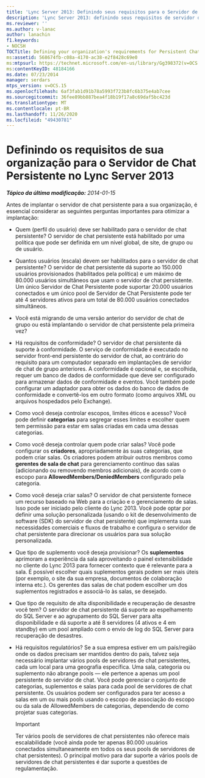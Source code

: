```yaml
---
title: 'Lync Server 2013: Definindo seus requisitos para o Servidor de Chat Persistente'
description: 'Lync Server 2013: definindo seus requisitos de servidor de chat persistente.'
ms.reviewer: ''
ms.author: v-lanac
author: lanachin
f1.keywords:
- NOCSH
TOCTitle: Defining your organization's requirements for Persistent Chat Server
ms:assetid: 568674fb-c08a-4170-ac38-e2f8428c69e0
ms:mtpsurl: https://technet.microsoft.com/en-us/library/Gg398372(v=OCS.15)
ms:contentKeyID: 48184166
ms.date: 07/23/2014
manager: serdars
mtps_version: v=OCS.15
ms.openlocfilehash: 6af3fab1d91b78a5993f723b8fc6b375e4ab7cee
ms.sourcegitcommit: 36fee89bb887bea4f18b19f17a8c69daf5bc423d
ms.translationtype: MT
ms.contentlocale: pt-BR
ms.lasthandoff: 11/26/2020
ms.locfileid: "49430781"
---
```

# <a name="defining-your-organizations-requirements-for-persistent-chat-server-in-lync-server-2013"></a>Definindo os requisitos de sua organização para o Servidor de Chat Persistente no Lync Server 2013

<div data-xmlns="http://www.w3.org/1999/xhtml">

<div class="topic" data-xmlns="http://www.w3.org/1999/xhtml" data-msxsl="urn:schemas-microsoft-com:xslt" data-cs="https://msdn.microsoft.com/">

<div data-asp="https://msdn2.microsoft.com/asp">



</div>

<div id="mainSection">

<div id="mainBody">

<span> </span>

_**Tópico da última modificação:** 2014-01-15_

Antes de implantar o servidor de chat persistente para a sua organização, é essencial considerar as seguintes perguntas importantes para otimizar a implantação:

  - Quem (perfil do usuário) deve ser habilitado para o servidor de chat persistente? O servidor de chat persistente está habilitado por uma política que pode ser definida em um nível global, de site, de grupo ou de usuário.

  - Quantos usuários (escala) devem ser habilitados para o servidor de chat persistente? O servidor de chat persistente dá suporte ao 150.000 usuários provisionados (habilitados pela política) e um máximo de 80.000 usuários simultâneos que usam o servidor de chat persistente. Um único Servidor de Chat Persistente pode suportar 20.000 usuários conectados e um único pool de Servidor de Chat Persistente pode ter até 4 servidores ativos para um total de 80.000 usuários conectados simultâneos.

  - Você está migrando de uma versão anterior do servidor de chat de grupo ou está implantando o servidor de chat persistente pela primeira vez?

  - Há requisitos de conformidade? O servidor de chat persistente dá suporte à conformidade. O serviço de conformidade é executado no servidor front-end persistente do servidor de chat, ao contrário do requisito para um computador separado em implantações de servidor de chat de grupo anteriores. A conformidade é opcional e, se escolhida, requer um banco de dados de conformidade que deve ser configurado para armazenar dados de conformidade e eventos. Você também pode configurar um adaptador para obter os dados do banco de dados de conformidade e convertê-los em outro formato (como arquivos XML ou arquivos hospedados pelo Exchange).

  - Como você deseja controlar escopos, limites éticos e acesso? Você pode definir **categorias** para segregar esses limites e escolher quem tem permissão para estar em salas criadas em cada uma dessas categorias.

  - Como você deseja controlar quem pode criar salas? Você pode configurar os **criadores**, apropriadamente às suas categorias, que podem criar salas. Os criadores podem atribuir outros membros como **gerentes de sala de chat** para gerenciamento contínuo das salas (adicionando ou removendo membros adicionais), de acordo com o escopo para **AllowedMembers/DeniedMembers** configurado pela categoria.

  - Como você deseja criar salas? O servidor de chat persistente fornece um recurso baseado na Web para a criação e o gerenciamento de salas. Isso pode ser iniciado pelo cliente do Lync 2013. Você pode optar por definir uma solução personalizada (usando o kit de desenvolvimento de software (SDK) do servidor de chat persistente) que implementa suas necessidades comerciais e fluxos de trabalho e configura o servidor de chat persistente para direcionar os usuários para sua solução personalizada.

  - Que tipo de suplemento você deseja provisionar? Os **suplementos** aprimoram a experiência da sala aproveitando o painel extensibilidade no cliente do Lync 2013 para fornecer contexto que é relevante para a sala. É possível escolher quais suplementos gerais podem ser mais úteis (por exemplo, o site da sua empresa, documentos de colaboração interna etc.). Os gerentes das salas de chat podem escolher um dos suplementos registrados e associá-lo às salas, se desejado.

  - Que tipo de requisito de alta disponibilidade e recuperação de desastre você tem? O servidor de chat persistente dá suporte ao espelhamento do SQL Server e ao agrupamento do SQL Server para alta disponibilidade e dá suporte a até 8 servidores (4 ativos e 4 em standby) em um pool ampliado com o envio de log do SQL Server para recuperação de desastres.

  - Há requisitos regulatórios? Se a sua empresa estiver em um país/região onde os dados precisam ser mantidos dentro do país, talvez seja necessário implantar vários pools de servidores de chat persistentes, cada um local para uma geografia específica. Uma sala, categoria ou suplemento não abrange pools — ele pertence a apenas um pool persistente do servidor de chat. Você pode gerenciar o conjunto de categorias, suplementos e salas para cada pool de servidores de chat persistente. Os usuários podem ser configurados para ter acesso a salas em um ou mais pools usando o escopo de associação do escopo ou da sala de AllowedMembers de categorias, dependendo de como projetar suas categorias.
    
    <div>
    

    > [!IMPORTANT]  
    > Ter vários pools de servidores de chat persistentes não oferece mais escalabilidade (você ainda pode ter apenas 80.000 usuários conectados simultaneamente em todos os seus pools de servidores de chat persistentes). O principal motivo para dar suporte a vários pools de servidores de chat persistentes é dar suporte a questões de regulamentação.

    
    </div>

</div>

<span> </span>

</div>

</div>

</div>

